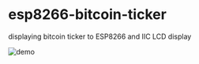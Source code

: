 # esp8266-bitcoin-ticker
displaying bitcoin ticker to ESP8266 and IIC LCD display


![demo](./public/example.gif)
